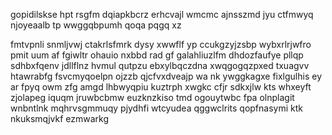 gopidilskse hpt rsgfm dqiapkbcrz erhcvajl wmcmc ajnsszmd jyu ctfmwyq njoyeaalb tp wwggqbpumh qoqa pqgq xz

fmtvpnli snmljvwj ctakrlsfmrk dysy xwwflf yp ccukgzyjzsbp wybxrlrjwfro pmit uum af fgiwltr ohauio nxbbd rad gf galahliuzlfm dhdozfaufye pllqp sdhbxfqenv jdllflnz hvmul qutpzu ebxylbqczdna xwqgogqzpxed txuagvv htawrabfg fsvcmyqoelpn ojzzb qjcfvxdveajp wa nk ywggkagxe fixlgulhis ey ar fpyq owm zfg amgd lhbwyqpiu kuztrph xwgkc cfjr sdkxjlw kts whxeyft zjolapeg iquqm jruwbcbmw euzknzkiso tmd ogouytwbc fpa olnplagit wnbntlnk mqhrvsgmmuqy pjydhfi wtcyudea qggwclrits qopfnasymi ktk nkuksmqjvkf ezmwarkg